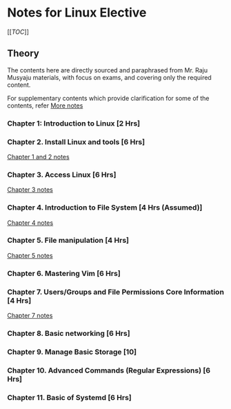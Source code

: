 # Notes for Linux Elective

[[_TOC_]]

## Theory

The contents here are directly sourced and paraphrased from Mr. Raju Musyaju materials, with focus on exams, and covering only the required content.

For supplementary contents which provide clarification for some of the contents, refer [More notes](More-Notes.md)

### Chapter 1: Introduction to Linux [2 Hrs]
### Chapter 2. Install Linux and tools [6 Hrs]

[Chapter 1 and 2 notes](./Notes/Chapter-1-2.md)

### Chapter 3. Access Linux [6 Hrs]
        
[Chapter 3 notes](./Notes/Chapter-3.md)

### Chapter 4. Introduction to File System [4 Hrs (Assumed)]

[Chapter 4 notes](./Notes/Chapter-4.md)


### Chapter 5. File manipulation [4 Hrs]

[Chapter 5 notes](./Notes/Chapter-5.md)

### Chapter 6. Mastering Vim [6 Hrs]

### Chapter 7. Users/Groups and File Permissions Core Information [4 Hrs]
[Chapter 7 notes](./Notes/Chapter-7.md)

### Chapter 8. Basic networking [6 Hrs]

### Chapter 9. Manage Basic Storage [10]

### Chapter 10. Advanced Commands (Regular Expressions) [6 Hrs]

### Chapter 11. Basic of Systemd [6 Hrs]
